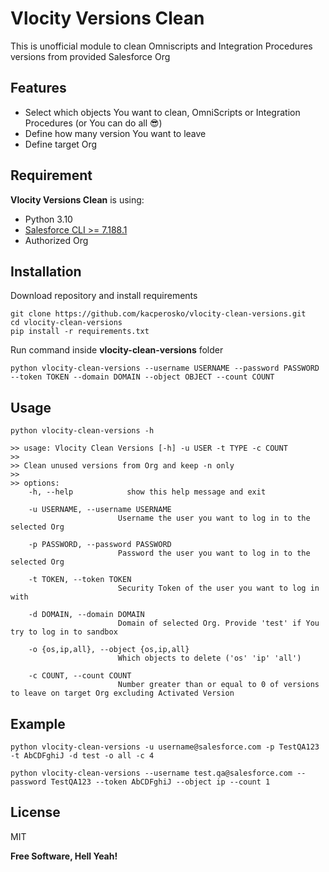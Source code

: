 # Vlocity Versions Clean

This is unofficial module to clean Omniscripts and Integration Procedures versions from provided Salesforce Org


## Features

- Select which objects You want to clean, OmniScripts or Integration Procedures (or You can do all 😎)
- Define how many version You want to leave
- Define target Org

## Requirement

**Vlocity Versions Clean** is using:

- Python 3.10
- [Salesforce CLI >= 7.188.1](https://developer.salesforce.com/tools/sfdxcli)
- Authorized Org


## Installation

Download repository and install requirements
```commandline
git clone https://github.com/kacperosko/vlocity-clean-versions.git
cd vlocity-clean-versions
pip install -r requirements.txt 
```

Run command inside **vlocity-clean-versions** folder

```commandline
python vlocity-clean-versions --username USERNAME --password PASSWORD --token TOKEN --domain DOMAIN --object OBJECT --count COUNT
```

## Usage

```commandline
python vlocity-clean-versions -h
              
>> usage: Vlocity Clean Versions [-h] -u USER -t TYPE -c COUNT
>> 
>> Clean unused versions from Org and keep -n only
>> 
>> options:
    -h, --help            show this help message and exit
    
    -u USERNAME, --username USERNAME
                        Username the user you want to log in to the selected Org
                        
    -p PASSWORD, --password PASSWORD
                        Password the user you want to log in to the selected Org
                        
    -t TOKEN, --token TOKEN
                        Security Token of the user you want to log in with
                        
    -d DOMAIN, --domain DOMAIN
                        Domain of selected Org. Provide 'test' if You try to log in to sandbox
    
    -o {os,ip,all}, --object {os,ip,all}
                        Which objects to delete ('os' 'ip' 'all')
    
    -c COUNT, --count COUNT
                        Number greater than or equal to 0 of versions to leave on target Org excluding Activated Version

```

## Example
```commandline
python vlocity-clean-versions -u username@salesforce.com -p TestQA123 -t AbCDFghiJ -d test -o all -c 4
```

```commandline
python vlocity-clean-versions --username test.qa@salesforce.com --password TestQA123 --token AbCDFghiJ --object ip --count 1
```


## License

MIT

**Free Software, Hell Yeah!**

